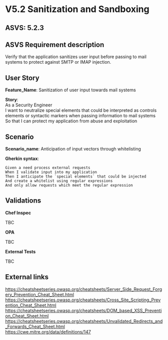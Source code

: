 # V5.2 Sanitization and Sandboxing

## ASVS: 5.2.3

## ASVS Requirement description

Verify that the application sanitizes user input before passing to mail systems
to protect against SMTP or IMAP injection.

## User Story

**Feature_Name**: Sanitization of user input towards mail systems

**Story**:\
As a Security Engineer\
I want to neutralize special elements that could be interpreted as controls
elements or syntactic markers when passing information to mail systems\
So that I can protect my application from abuse and exploitation

## Scenario

**Scenario_name**: Anticipation of input vectors through whitelisting

**Gherkin syntax**:

```gherkin
Given a need process external requests
When I validate input into my application
Then I anticipate the `special elements` that could be injected
And create a whitelist using regular expressions
And only allow requests which meet the regular expression
```

## Validations

**Chef Inspec**

TBC

**OPA**

TBC

**External Tests**

TBC

## External links

<https://cheatsheetseries.owasp.org/cheatsheets/Server_Side_Request_Forgery_Prevention_Cheat_Sheet.html> \
<https://cheatsheetseries.owasp.org/cheatsheets/Cross_Site_Scripting_Prevention_Cheat_Sheet.html> \
<https://cheatsheetseries.owasp.org/cheatsheets/DOM_based_XSS_Prevention_Cheat_Sheet.html> \
<https://cheatsheetseries.owasp.org/cheatsheets/Unvalidated_Redirects_and_Forwards_Cheat_Sheet.html> \
<https://cwe.mitre.org/data/definitions/147>
